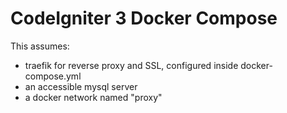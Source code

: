 # CodeIgniter 3 Docker Compose

This assumes:
- traefik for reverse proxy and SSL, configured inside docker-compose.yml
- an accessible mysql server
- a docker network named "proxy"
